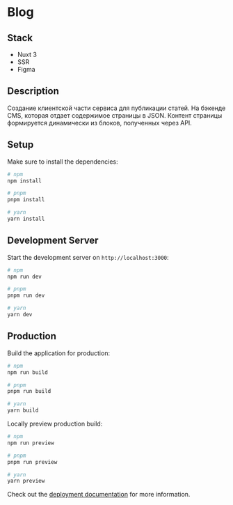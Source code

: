 # Blog

## Stack

- Nuxt 3
- SSR
- Figma

## Description

Создание клиентской части сервиса для публикации статей. 
На бэкенде CMS, которая отдает содержимое страницы в JSON. Контент страницы формируется динамически из блоков, полученных через API.   

## Setup

Make sure to install the dependencies:

```bash
# npm
npm install

# pnpm
pnpm install

# yarn
yarn install
```

## Development Server

Start the development server on `http://localhost:3000`:

```bash
# npm
npm run dev

# pnpm
pnpm run dev

# yarn
yarn dev
```

## Production

Build the application for production:

```bash
# npm
npm run build

# pnpm
pnpm run build

# yarn
yarn build
```

Locally preview production build:

```bash
# npm
npm run preview

# pnpm
pnpm run preview

# yarn
yarn preview
```

Check out the [deployment documentation](https://nuxt.com/docs/getting-started/deployment) for more information.
